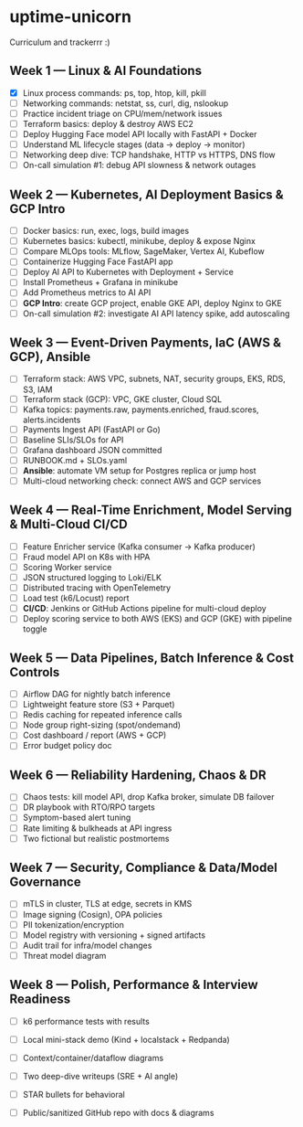 # uptime-unicorn

Curriculum and trackerrr :)

## Week 1 — Linux & AI Foundations
- [x] Linux process commands: ps, top, htop, kill, pkill
- [ ] Networking commands: netstat, ss, curl, dig, nslookup
- [ ] Practice incident triage on CPU/mem/network issues
- [ ] Terraform basics: deploy & destroy AWS EC2
- [ ] Deploy Hugging Face model API locally with FastAPI + Docker
- [ ] Understand ML lifecycle stages (data → deploy → monitor)
- [ ] Networking deep dive: TCP handshake, HTTP vs HTTPS, DNS flow
- [ ] On-call simulation #1: debug API slowness & network outages

## Week 2 — Kubernetes, AI Deployment Basics & GCP Intro
- [ ] Docker basics: run, exec, logs, build images
- [ ] Kubernetes basics: kubectl, minikube, deploy & expose Nginx
- [ ] Compare MLOps tools: MLflow, SageMaker, Vertex AI, Kubeflow
- [ ] Containerize Hugging Face FastAPI app
- [ ] Deploy AI API to Kubernetes with Deployment + Service
- [ ] Install Prometheus + Grafana in minikube
- [ ] Add Prometheus metrics to AI API
- [ ] **GCP Intro**: create GCP project, enable GKE API, deploy Nginx to GKE
- [ ] On-call simulation #2: investigate AI API latency spike, add autoscaling

## Week 3 — Event-Driven Payments, IaC (AWS & GCP), Ansible
- [ ] Terraform stack: AWS VPC, subnets, NAT, security groups, EKS, RDS, S3, IAM
- [ ] Terraform stack (GCP): VPC, GKE cluster, Cloud SQL
- [ ] Kafka topics: payments.raw, payments.enriched, fraud.scores, alerts.incidents
- [ ] Payments Ingest API (FastAPI or Go)
- [ ] Baseline SLIs/SLOs for API
- [ ] Grafana dashboard JSON committed
- [ ] RUNBOOK.md + SLOs.yaml
- [ ] **Ansible**: automate VM setup for Postgres replica or jump host
- [ ] Multi-cloud networking check: connect AWS and GCP services

## Week 4 — Real-Time Enrichment, Model Serving & Multi-Cloud CI/CD
- [ ] Feature Enricher service (Kafka consumer → Kafka producer)
- [ ] Fraud model API on K8s with HPA
- [ ] Scoring Worker service
- [ ] JSON structured logging to Loki/ELK
- [ ] Distributed tracing with OpenTelemetry
- [ ] Load test (k6/Locust) report
- [ ] **CI/CD**: Jenkins or GitHub Actions pipeline for multi-cloud deploy
- [ ] Deploy scoring service to both AWS (EKS) and GCP (GKE) with pipeline toggle

## Week 5 — Data Pipelines, Batch Inference & Cost Controls
- [ ] Airflow DAG for nightly batch inference
- [ ] Lightweight feature store (S3 + Parquet)
- [ ] Redis caching for repeated inference calls
- [ ] Node group right-sizing (spot/ondemand)
- [ ] Cost dashboard / report (AWS + GCP)
- [ ] Error budget policy doc

## Week 6 — Reliability Hardening, Chaos & DR
- [ ] Chaos tests: kill model API, drop Kafka broker, simulate DB failover
- [ ] DR playbook with RTO/RPO targets
- [ ] Symptom-based alert tuning
- [ ] Rate limiting & bulkheads at API ingress
- [ ] Two fictional but realistic postmortems

## Week 7 — Security, Compliance & Data/Model Governance
- [ ] mTLS in cluster, TLS at edge, secrets in KMS
- [ ] Image signing (Cosign), OPA policies
- [ ] PII tokenization/encryption
- [ ] Model registry with versioning + signed artifacts
- [ ] Audit trail for infra/model changes
- [ ] Threat model diagram

## Week 8 — Polish, Performance & Interview Readiness
- [ ] k6 performance tests with results
- [ ] Local mini-stack demo (Kind + localstack + Redpanda)
- [ ] Context/container/dataflow diagrams
- [ ] Two deep-dive writeups (SRE + AI angle)
- [ ] STAR bullets for behavioral
- [ ] Public/sanitized GitHub repo with docs & diagrams

